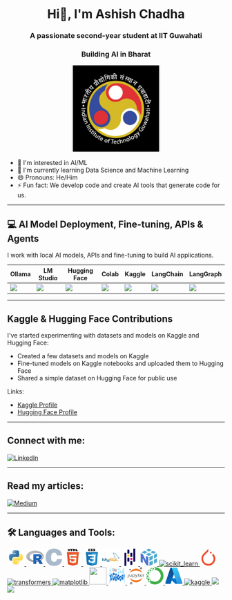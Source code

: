 <h1 align="center">Hi👋, I'm Ashish Chadha</h1>
<h3 align="center">A passionate second-year student at IIT Guwahati</h3>
<h3 align="center">Building AI in Bharat</h3>

<p align="center">
  <img src="iitg.jpg" alt="IIT Guwahati Logo" width="200" height="200" />
</p>

- 👀 I'm interested in AI/ML  
- 🌱 I'm currently learning Data Science and Machine Learning 
- 😄 Pronouns: He/Him
- ⚡ Fun fact: We develop code and create AI tools that generate code for us.

---

## 💻 AI Model Deployment, Fine-tuning, APIs & Agents
I work with local AI models, APIs and fine-tuning to build AI applications.  

| Ollama | LM Studio | Hugging Face | Colab | Kaggle | LangChain | LangGraph| 
|--------|----------|--------------|------------|--------|--------|--------|
| <a href="https://ollama.com/" target="_blank"><img src="https://miro.medium.com/v2/resize:fit:500/1*8xvg7T-wPBrq_9O-Bxnv3w.png" width="100"></a> | <a href="https://lmstudio.ai/" target="_blank"><img src="https://lmstudio.ai/_next/image?url=%2F_next%2Fstatic%2Fmedia%2Flogo-192x192.3a60873f.png&w=384&q=75" width="100"></a> | <a href="https://huggingface.co/" target="_blank"><img src="https://huggingface.co/front/assets/huggingface_logo-noborder.svg" width="100"></a> | <a href="https://colab.research.google.com/" target="_blank"><img src="https://encrypted-tbn0.gstatic.com/images?q=tbn:ANd9GcQnUqaJ9POaXHgpH3H-JJ0OKeQQYIeeMCY6cQ&s" width="100"></a> | <a href="https://www.kaggle.com/" target="_blank"><img src="https://www.kaggle.com/static/images/logos/kaggle-logo-opengraph.png" width="100"></a> | <a href="https://www.langchain.com/" target="_blank"><img src="https://python.langchain.com/img/brand/wordmark.png" width="100"></a> | <a href="https://langchain-ai.github.io/langgraph/" target="_blank"><img src="https://langchain-ai.github.io/langgraph/static/wordmark_dark.svg" width="100"></a> |

---

## Kaggle & Hugging Face Contributions
I've started experimenting with datasets and models on Kaggle and Hugging Face:  

- Created a few datasets and models on Kaggle
- Fine-tuned models on Kaggle notebooks and uploaded them to Hugging Face 
- Shared a simple dataset on Hugging Face for public use  

Links:
- [Kaggle Profile](https://www.kaggle.com/ashishiitg)
- [Hugging Face Profile](https://huggingface.co/Neural-Hacker) 

---

## Connect with me:
<p align="left">
  <a href="https://www.linkedin.com/in/ashish-chadha-%F0%9F%87%AE%F0%9F%87%B3-288380322/" target="blank">
    <img align="center" src="https://raw.githubusercontent.com/rahuldkjain/github-profile-readme-generator/master/src/images/icons/Social/linked-in-alt.svg" alt="LinkedIn" height="30" width="40" />
  </a>
</p>

---

## Read my articles:
<p align="left">
  <a href="https://medium.com/@ashishchadha11944" target="blank">
    <img align="center" src="https://uxwing.com/wp-content/themes/uxwing/download/brands-and-social-media/medium-logo-icon.png" alt="Medium" height="30" width="40" />
  </a>
</p>

---

## 🛠 Languages and Tools:
<p align="left"> 
  <a href="https://www.python.org" target="_blank" rel="noreferrer"> 
    <img src="https://raw.githubusercontent.com/devicons/devicon/master/icons/python/python-original.svg" alt="python" width="40" height="40"/> 
  </a> 
  <a href="https://www.r-project.org/" target="_blank" rel="noreferrer"> 
    <img src="https://raw.githubusercontent.com/devicons/devicon/master/icons/r/r-original.svg" alt="r" width="40" height="40"/> 
  </a>
  <a href="https://www.cprogramming.com/" target="_blank" rel="noreferrer"> 
    <img src="https://raw.githubusercontent.com/devicons/devicon/master/icons/c/c-original.svg" alt="c" width="40" height="40"/> 
  </a> 
  <a href="https://www.w3.org/html/" target="_blank" rel="noreferrer"> 
    <img src="https://raw.githubusercontent.com/devicons/devicon/master/icons/html5/html5-original-wordmark.svg" alt="html5" width="40" height="40"/> 
  </a> 
  <a href="https://www.w3schools.com/css/" target="_blank" rel="noreferrer"> 
    <img src="https://raw.githubusercontent.com/devicons/devicon/master/icons/css3/css3-original-wordmark.svg" alt="css3" width="40" height="40"/> 
  </a> 
  <a href="https://www.mysql.com/" target="_blank" rel="noreferrer"> 
    <img src="https://raw.githubusercontent.com/devicons/devicon/master/icons/mysql/mysql-original-wordmark.svg" alt="mysql" width="40" height="40"/> 
  </a>
  <a href="https://pandas.pydata.org/" target="_blank" rel="noreferrer"> 
    <img src="https://raw.githubusercontent.com/devicons/devicon/2ae2a900d2f041da66e950e4d48052658d850630/icons/pandas/pandas-original.svg" alt="pandas" width="40" height="40"/> 
  </a>
  <a href="https://numpy.org/" target="_blank" rel="noreferrer"> 
    <img src="https://raw.githubusercontent.com/devicons/devicon/master/icons/numpy/numpy-original.svg" alt="numpy" width="40" height="40"/> 
  </a>
  <a href="https://scikit-learn.org/" target="_blank" rel="noreferrer"> 
    <img src="https://upload.wikimedia.org/wikipedia/commons/0/05/Scikit_learn_logo_small.svg" alt="scikit_learn" width="40" height="40"/> 
  </a>
  <a href="https://pytorch.org/" target="_blank" rel="noreferrer"> 
    <img src="https://raw.githubusercontent.com/devicons/devicon/master/icons/pytorch/pytorch-original.svg" alt="pytorch" width="40" height="40"/> 
  </a>
  <a href="https://huggingface.co/transformers/" target="_blank" rel="noreferrer"> 
    <img src="https://huggingface.co/front/assets/huggingface_logo-noborder.svg" alt="transformers" width="40" height="40"/> 
  </a>
  <a href="https://matplotlib.org/" target="_blank" rel="noreferrer"> 
    <img src="https://upload.wikimedia.org/wikipedia/commons/8/84/Matplotlib_icon.svg" alt="matplotlib" width="40" height="40"/> 
  </a>
  <a href="https://lightgbm.readthedocs.io/" target="_blank" rel="noreferrer"> 
    <img src="https://lightgbm.readthedocs.io/en/stable/_images/LightGBM_logo_black_text.svg" width="40" height="40"/> 
  </a>
  <a href="https://xgboost.readthedocs.io/" target="_blank" rel="noreferrer"> 
    <img src="https://raw.githubusercontent.com/dmlc/dmlc.github.io/master/img/logo-m/xgboost.png" alt="xgboost" width="40" height="40"/> 
  </a>
  <a href="https://jupyter.org/" target="_blank" rel="noreferrer"> 
    <img src="https://raw.githubusercontent.com/devicons/devicon/master/icons/jupyter/jupyter-original-wordmark.svg" alt="jupyter" width="40" height="40"/> 
  </a>
  <a href="https://www.anaconda.com/" target="_blank" rel="noreferrer"> 
    <img src="https://raw.githubusercontent.com/devicons/devicon/master/icons/anaconda/anaconda-original.svg" alt="anaconda" width="40" height="40"/> 
  </a>
  <a href="https://azure.microsoft.com/" target="_blank" rel="noreferrer"> 
    <img src="https://raw.githubusercontent.com/devicons/devicon/master/icons/azure/azure-original.svg" alt="azure" width="40" height="40"/> 
  </a>
  <a href="https://www.kaggle.com/" target="_blank"><img src="https://cdn4.iconfinder.com/data/icons/logos-and-brands/512/189_Kaggle_logo_logos-512.png" alt="kaggle" width="100">
  </a> 
  <a href="https://www.langchain.com/" target="_blank"><img src="https://python.langchain.com/img/brand/wordmark.png" width="100">
  </a>
  <a href="https://langchain-ai.github.io/langgraph/" target="_blank"><img src="https://langchain-ai.github.io/langgraph/static/wordmark_dark.svg" width="100"></a>
  </p>
